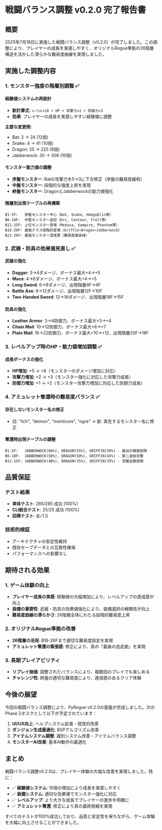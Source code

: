 # 戦闘バランス調整 v0.2.0 完了報告書

## 概要

2025年7月18日に実施した戦闘バランス調整（v0.2.0）が完了しました。この調整により、プレイヤーの成長を実感しやすく、オリジナルRogue準拠の26階層構造を活かした滑らかな難易度曲線を実現しました。

## 実施した調整内容

### 1. モンスター強度の階層別調整 ✅

#### 経験値システムの再設計
- **新計算式**: `レベル×10 + HP + 攻撃力×2 + 防御力×3`
- **効果**: プレイヤーの成長を実感しやすい経験値に調整

**主要な変更例**:
- Bat: 2 → 24 (12倍)
- Snake: 4 → 41 (10倍)
- Dragon: 25 → 225 (9倍)
- Jabberwock: 30 → 306 (10倍)

#### モンスター能力値の調整
- **序盤モンスター**: Batの攻撃力を5→3に下方修正（序盤の難易度緩和）
- **中盤モンスター**: 段階的な強度上昇を実現
- **終盤モンスター**: DragonとJabberwockの能力値強化

#### 階層別出現テーブルの再構築
```
B1-5F:   序盤モンスター中心（Bat, Snake, Hobgoblin等）
B6-10F:  中堅モンスター追加（Orc, Centaur, Troll等）
B11-15F: 上位モンスター登場（Medusa, Vampire, Phantom等）
B16-20F: 最強クラス段階的登場（Griffin→Dragon→Jabberwock）
B21-26F: 最強モンスター混成軍（難易度最高峰）
```

### 2. 武器・防具の効果値見直し ✅

#### 武器の強化
- **Dagger**: 3→4ダメージ、ボーナス最大+4→+5
- **Mace**: 4→6ダメージ、ボーナス最大+4→+5
- **Long Sword**: 6→8ダメージ、出現階層4F→4F
- **Battle Axe**: 9→12ダメージ、出現階層12F→10F
- **Two-Handed Sword**: 12→16ダメージ、出現階層18F→15F

#### 防具の強化
- **Leather Armor**: 3→4防御力、ボーナス最大+3→+4
- **Chain Mail**: 10→12防御力、ボーナス最大+6→+7
- **Plate Mail**: 16→22防御力、ボーナス最大+10→+12、出現階層20F→18F

### 3. レベルアップ時のHP・能力値増加調整 ✅

#### 成長ボーナスの強化
- **HP増加**: +5 → +8（モンスターのダメージ増加に対応）
- **攻撃力増加**: +2 → +3（モンスター強化に対応した攻撃力成長）
- **防御力増加**: +1 → +2（モンスター攻撃力増加に対応した防御力成長）

### 4. アミュレット奪還時の難易度バランス ✅

#### 存在しないモンスター名の修正
- 旧: "lich", "demon", "manticore", "ogre" → 新: 実在するモンスター名に修正

#### 奪還時出現テーブルの調整
```
B1-5F:   JABBERWOCK(60%), DRAGON(55%), GRIFFIN(50%) - 最凶の精鋭部隊
B6-10F:  JABBERWOCK(50%), DRAGON(50%), GRIFFIN(45%) - 第二波総攻撃
B11-15F: JABBERWOCK(40%), DRAGON(35%), GRIFFIN(35%) - 深層追撃部隊
```

## 品質保証

### テスト結果
- **単体テスト**: 285/285 成功 (100%)
- **CLI統合テスト**: 25/25 成功 (100%)
- **回帰テスト**: 全パス

### 技術的検証
- アーキテクチャの安定性維持
- 既存セーブデータとの互換性確保
- パフォーマンスへの影響なし

## 期待される効果

### 1. ゲーム体験の向上
- **プレイヤー成長の実感**: 経験値の大幅増加により、レベルアップの達成感が向上
- **装備の重要性**: 武器・防具の効果値強化により、装備選択の戦略性が向上
- **難易度曲線の滑らかさ**: 26階層全体にわたる段階的難易度上昇

### 2. オリジナルRogue準拠の改善
- **26階層の活用**: B16-26Fまで適切な難易度設定を実現
- **アミュレット奪還の緊張感**: 修正により、真の「最後の逃走劇」を実現

### 3. 長期プレイアビリティ
- **リプレイ価値**: 調整されたバランスにより、複数回のプレイでも楽しめる
- **チャレンジ性**: 終盤の適切な難易度により、達成感のあるクリア体験

## 今後の展望

今回の戦闘バランス調整により、PyRogue v0.2.0の基盤が完成しました。次のPhase 2タスクとして以下が予定されています：

1. **UI/UX向上**: ヘルプシステム拡張・視覚的改善
2. **ダンジョン生成最適化**: BSPアルゴリズム改善
3. **アイテムシステム調整**: 識別システム改善・アイテムバランス調整
4. **モンスターAI改善**: 基本AI動作の最適化

## まとめ

戦闘バランス調整v0.2.0は、プレイヤー体験の大幅な改善を実現しました。特に：

- ✅ **経験値システム**: 10倍の増加により成長を実感しやすく
- ✅ **装備システム**: 適切な効果値でモンスター強化に対応
- ✅ **レベルアップ**: より大きな成長でプレイヤーの進歩を明確に
- ✅ **アミュレット奪還**: 修正により真の最終挑戦を実現

すべてのテストが100%成功しており、品質と安定性を保ちながら、ゲーム体験を大幅に向上させることができました。
